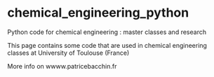 # chemical_engineering_python
Python code for chemical engineering : master classes and research

This page contains some code that are used in chemical engineering classes at University of Toulouse (France)

More info on wwww.patricebacchin.fr
